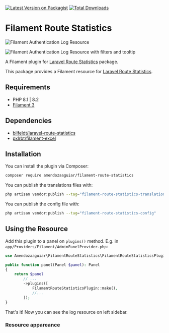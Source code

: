 [![Latest Version on Packagist](https://img.shields.io/packagist/v/amendozaaguiar/filament-route-statistics.svg?style=flat-square)](https://packagist.org/packages/amendozaaguiar/filament-route-statistics)
[![Total Downloads](https://img.shields.io/packagist/dt/amendozaaguiar/filament-route-statistics.svg?style=flat-square)](https://packagist.org/packages/amendozaaguiar/filament-route-statistics)

# Filament Route Statistics

![Filament Authentication Log Resource](https://raw.githubusercontent.com/amendozaaguiar/filament-route-statistics/main/art/art.png)

![Filament Authentication Log Resource with filters and tooltip](https://raw.githubusercontent.com/amendozaaguiar/filament-route-statistics/main/art/art-filter.png)

A Filament plugin for [Laravel Route Statistics](https://github.com/bilfeldt/laravel-route-statistics) package.

This package provides a Filament resource for [Laravel Route Statistics](https://github.com/bilfeldt/laravel-route-statistics).

## Requirements

-   PHP 8.1 | 8.2
-   [Filament 3](https://github.com/laravel-filament/filament)

## Dependencies

-   [bilfeldt/laravel-route-statistics](https://github.com/bilfeldt/laravel-route-statistics)
-   [pxlrbt/filament-excel](https://github.com/pxlrbt/filament-excel)

## Installation

You can install the plugin via Composer:

```bash
composer require amendozaaguiar/filament-route-statistics
```

You can publish the translations files with:

```bash
php artisan vendor:publish --tag="filament-route-statistics-translations"
```

You can publish the config file with:

```bash
php artisan vendor:publish --tag="filament-route-statistics-config"
```

## Using the Resource

Add this plugin to a panel on `plugins()` method.
E.g. in `app/Providers/Filament/AdminPanelProvider.php`:

```php
use Amendozaaguiar\FilamentRouteStatistics\FilamentRouteStatisticsPlugin;

public function panel(Panel $panel): Panel
{
    return $panel
        // ...
        ->plugins([
            FilamentRouteStatisticsPlugin::make(),
            //...
        ]);
}
```

That's it! Now you can see the log resource on left sidebar.

### Resource appareance
